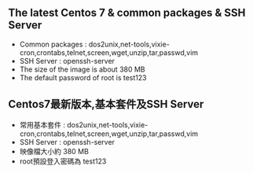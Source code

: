 ## The latest Centos 7 & common packages & SSH Server

* Common packages : dos2unix,net-tools,vixie-cron,crontabs,telnet,screen,wget,unzip,tar,passwd,vim
* SSH Server :  openssh-server
* The size of the image is about 380 MB
* The default password of root is test123

## Centos7最新版本,基本套件及SSH Server

* 常用基本套件 : dos2unix,net-tools,vixie-cron,crontabs,telnet,screen,wget,unzip,tar,passwd,vim
* SSH Server :  openssh-server
* 映像檔大小約 380 MB
* root預設登入密碼為 test123
